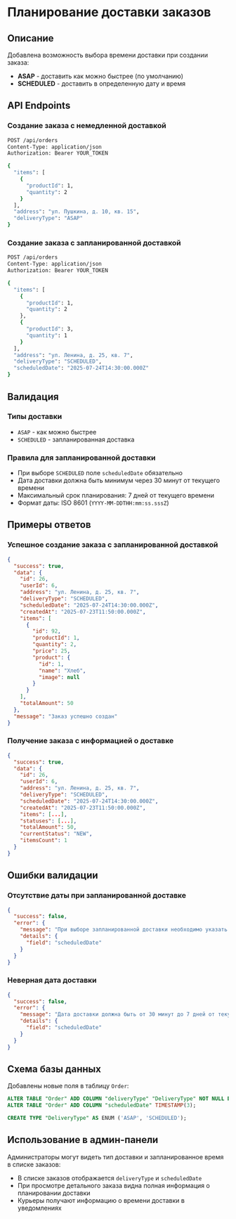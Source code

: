 # Планирование доставки заказов

## Описание

Добавлена возможность выбора времени доставки при создании заказа:
- **ASAP** - доставить как можно быстрее (по умолчанию)
- **SCHEDULED** - доставить в определенную дату и время

## API Endpoints

### Создание заказа с немедленной доставкой

```bash
POST /api/orders
Content-Type: application/json
Authorization: Bearer YOUR_TOKEN

{
  "items": [
    {
      "productId": 1,
      "quantity": 2
    }
  ],
  "address": "ул. Пушкина, д. 10, кв. 15",
  "deliveryType": "ASAP"
}
```

### Создание заказа с запланированной доставкой

```bash
POST /api/orders
Content-Type: application/json
Authorization: Bearer YOUR_TOKEN

{
  "items": [
    {
      "productId": 1,
      "quantity": 2
    },
    {
      "productId": 3,
      "quantity": 1
    }
  ],
  "address": "ул. Ленина, д. 25, кв. 7",
  "deliveryType": "SCHEDULED",
  "scheduledDate": "2025-07-24T14:30:00.000Z"
}
```

## Валидация

### Типы доставки
- `ASAP` - как можно быстрее
- `SCHEDULED` - запланированная доставка

### Правила для запланированной доставки
- При выборе `SCHEDULED` поле `scheduledDate` обязательно
- Дата доставки должна быть минимум через 30 минут от текущего времени
- Максимальный срок планирования: 7 дней от текущего времени
- Формат даты: ISO 8601 (`YYYY-MM-DDTHH:mm:ss.sssZ`)

## Примеры ответов

### Успешное создание заказа с запланированной доставкой

```json
{
  "success": true,
  "data": {
    "id": 26,
    "userId": 6,
    "address": "ул. Ленина, д. 25, кв. 7",
    "deliveryType": "SCHEDULED",
    "scheduledDate": "2025-07-24T14:30:00.000Z",
    "createdAt": "2025-07-23T11:50:00.000Z",
    "items": [
      {
        "id": 92,
        "productId": 1,
        "quantity": 2,
        "price": 25,
        "product": {
          "id": 1,
          "name": "Хлеб",
          "image": null
        }
      }
    ],
    "totalAmount": 50
  },
  "message": "Заказ успешно создан"
}
```

### Получение заказа с информацией о доставке

```json
{
  "success": true,
  "data": {
    "id": 26,
    "userId": 6,
    "address": "ул. Ленина, д. 25, кв. 7",
    "deliveryType": "SCHEDULED",
    "scheduledDate": "2025-07-24T14:30:00.000Z",
    "createdAt": "2025-07-23T11:50:00.000Z",
    "items": [...],
    "statuses": [...],
    "totalAmount": 50,
    "currentStatus": "NEW",
    "itemsCount": 1
  }
}
```

## Ошибки валидации

### Отсутствие даты при запланированной доставке
```json
{
  "success": false,
  "error": {
    "message": "При выборе запланированной доставки необходимо указать дату и время",
    "details": {
      "field": "scheduledDate"
    }
  }
}
```

### Неверная дата доставки
```json
{
  "success": false,
  "error": {
    "message": "Дата доставки должна быть от 30 минут до 7 дней от текущего времени",
    "details": {
      "field": "scheduledDate"
    }
  }
}
```

## Схема базы данных

Добавлены новые поля в таблицу `Order`:

```sql
ALTER TABLE "Order" ADD COLUMN "deliveryType" "DeliveryType" NOT NULL DEFAULT 'ASAP';
ALTER TABLE "Order" ADD COLUMN "scheduledDate" TIMESTAMP(3);

CREATE TYPE "DeliveryType" AS ENUM ('ASAP', 'SCHEDULED');
```

## Использование в админ-панели

Администраторы могут видеть тип доставки и запланированное время в списке заказов:
- В списке заказов отображается `deliveryType` и `scheduledDate`
- При просмотре детального заказа видна полная информация о планировании доставки
- Курьеры получают информацию о времени доставки в уведомлениях
